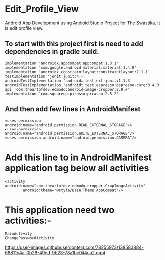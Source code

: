 # Edit_Profile_View
Android App Development using Android Studio Project for The Swastika. It is edit profile view.

## To start with this project first is need to add dependencies in gradle build.

    implementation 'androidx.appcompat:appcompat:1.3.1'
    implementation 'com.google.android.material:material:1.4.0'
    implementation 'androidx.constraintlayout:constraintlayout:2.1.1'
    testImplementation 'junit:junit:4.+'
    androidTestImplementation 'androidx.test.ext:junit:1.1.3'
    androidTestImplementation 'androidx.test.espresso:espresso-core:3.4.0'
    api 'com.theartofdev.edmodo:android-image-cropper:2.8.+'
    implementation 'com.squareup.picasso:picasso:2.5.2'
    
## And then add few lines in AndroidManifest
    <uses-permission android:name="android.permission.READ_EXTERNAL_STORAGE"/>
    <uses-permission android:name="android.permission.WRITE_EXTERNAL_STORAGE"/>
    <uses-permission android:name="android.permission.CAMERA"/>
  
# Add this line to in AndroidManifest application tag below all activities
    <activity android:name="com.theartofdev.edmodo.cropper.CropImageActivity"
            android:theme="@style/Base.Theme.AppCompat"/>
            
# This application need two activities:-
    MainActivity
    ChangePasswordActivity

https://user-images.githubusercontent.com/78255973/138583884-68811c4a-0b28-49ed-9b28-78a1bc044ca2.mp4
